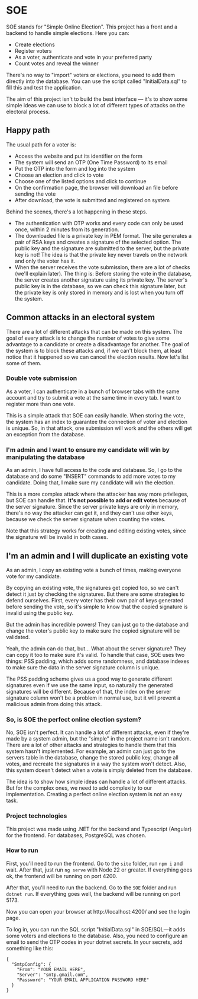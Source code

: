 # SOE

SOE stands for "Simple Online Election". This project has a front and a backend to handle simple elections. Here you can:
- Create elections
- Register voters
- As a voter, authenticate and vote in your preferred party
- Count votes and reveal the winner

There's no way to "import" voters or elections, you need to add them directly into the database. You can use the script called "InitialData.sql" to fill this and test the application.

The aim of this project isn't to build the best interface — it's to show some simple ideas we can use to block a lot of different types of attacks on the electoral process.

## Happy path

The usual path for a voter is:
- Access the website and put its identifier on the form
- The system will send an OTP (One Time Password) to its email
- Put the OTP into the form and log into the system
- Choose an election and click to vote
- Choose one of the listed options and click to continue
- On the confirmation page, the browser will download an file before sending the vote
- After download, the vote is submitted and registered on system

Behind the scenes, there's a lot happening in these steps.

- The authentication with OTP works and every code can only be used once, within 2 minutes from its generation.
- The downloaded file is a private key in PEM format. The site generates a pair of RSA keys and creates a signature of the selected option. The public key and the signature are submitted to the server, but the private key is not! The idea is that the private key never travels on the network and only the voter has it.
- When the server receives the vote submission, there are a lot of checks (we'll explain later). The thing is: Before storing the vote in the database, the server creates another signature using its private key. The server's public key is in the database, so we can check this signature later, but the private key is only stored in memory and is lost when you turn off the system.

## Common attacks in an electoral system

There are a lot of different attacks that can be made on this system. The goal of every attack is to change the number of votes to give some advantage to a candidate or create a disadvantage for another. The goal of the system is to block these attacks and, if we can't block them, at least notice that it happened so we can cancel the election results. Now let's list some of them.

### Double vote submission

As a voter, I can authenticate in a bunch of browser tabs with the same account and try to submit a vote at the same time in every tab. I want to register more than one vote.

This is a simple attack that SOE can easily handle. When storing the vote, the system has an index to guarantee the connection of voter and election is unique. So, in that attack, one submission will work and the others will get an exception from the database.

### I'm admin and I want to ensure my candidate will win by manipulating the database

As an admin, I have full access to the code and database. So, I go to the database and do some "INSERT" commands to add more votes to my candidate. Doing that, I make sure my candidate will win the election.

This is a more complex attack where the attacker has way more privileges, but SOE can handle that. <b> It's not possible to add or edit votes </b> because of the server signature. Since the server private keys are only in memory, there's no way the attacker can get it, and they can't use other keys, because we check the server signature when counting the votes.

Note that this strategy works for creating and editing existing votes, since the signature will be invalid in both cases.

## I'm an admin and I will duplicate an existing vote

As an admin, I copy an existing vote a bunch of times, making everyone vote for my candidate.

By copying an existing vote, the signatures get copied too, so we can't detect it just by checking the signatures. But there are some strategies to defend ourselves. First, every voter has their own pair of keys generated before sending the vote, so it's simple to know that the copied signature is invalid using the public key.

But the admin has incredible powers! They can just go to the database and change the voter's public key to make sure the copied signature will be validated.

Yeah, the admin can do that, but... What about the server signature? They can copy it too to make sure it's valid. To handle that case, SOE uses two things: PSS padding, which adds some randomness, and database indexes to make sure the data in the server signature column is unique.

The PSS padding scheme gives us a good way to generate different signatures even if we use the same input, so naturally the generated signatures will be different. Because of that, the index on the server signature column won't be a problem in normal use, but it will prevent a malicious admin from doing this attack.

### So, is SOE the perfect online election system?

No, SOE isn't perfect. It can handle a lot of different attacks, even if they're made by a system admin, but the "simple" in the project name isn't random. There are a lot of other attacks and strategies to handle them that this system hasn't implemented. For example, an admin can just go to the servers table in the database, change the stored public key, change all votes, and recreate the signatures in a way the system won't detect. Also, this system doesn't detect when a vote is simply deleted from the database.

The idea is to show how simple ideas can handle a lot of different attacks. But for the complex ones, we need to add complexity to our implementation. Creating a perfect online election system is not an easy task.

### Project technologies

This project was made using .NET for the backend and Typescript (Angular) for the frontend. For databases, PostgreSQL was chosen.

### How to run

First, you'll need to run the frontend. Go to the `site` folder, run `npm i` and wait. After that, just run `ng serve` with Node 22 or greater. If everything goes ok, the frontend will be running on port 4200.

After that, you'll need to run the backend. Go to the `SOE` folder and run `dotnet run`. If everything goes well, the backend will be running on port 5173.

Now you can open your browser at http://localhost:4200/ and see the login page.

To log in, you can run the SQL script "InitialData.sql" in SOE/SQL—it adds some voters and elections to the database. Also, you need to configure an email to send the OTP codes in your dotnet secrets. In your secrets, add something like this:

```
{
  "SmtpConfig": {
    "From": "YOUR EMAIL HERE",
    "Server": "smtp.gmail.com",
    "Password": "YOUR EMAIL APPLICATION PASSWORD HERE"
  }
}
```
